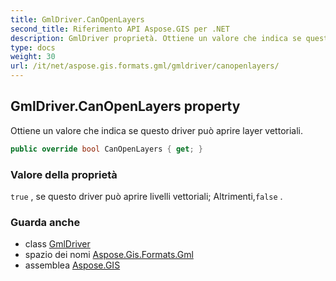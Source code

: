 ```yaml
---
title: GmlDriver.CanOpenLayers
second_title: Riferimento API Aspose.GIS per .NET
description: GmlDriver proprietà. Ottiene un valore che indica se questo driver può aprire layer vettoriali.
type: docs
weight: 30
url: /it/net/aspose.gis.formats.gml/gmldriver/canopenlayers/
---
```

## GmlDriver.CanOpenLayers property

Ottiene un valore che indica se questo driver può aprire layer vettoriali.

```csharp
public override bool CanOpenLayers { get; }
```

### Valore della proprietà

`true` , se questo driver può aprire livelli vettoriali; Altrimenti,`false` .

### Guarda anche

* class [GmlDriver](../)
* spazio dei nomi [Aspose.Gis.Formats.Gml](../../gmldriver/)
* assemblea [Aspose.GIS](../../../)


